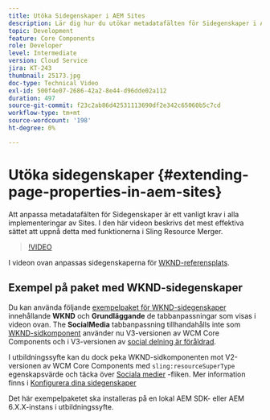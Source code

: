 ```yaml
---
title: Utöka Sidegenskaper i AEM Sites
description: Lär dig hur du utökar metadatafälten för Sidegenskaper i Adobe Experience Manager Sites. I den här videon beskrivs det mest effektiva sättet att uppnå detta med funktionerna i Sling Resource Merger.
topic: Development
feature: Core Components
role: Developer
level: Intermediate
version: Cloud Service
jira: KT-243
thumbnail: 25173.jpg
doc-type: Technical Video
exl-id: 500f4e07-2686-42a2-8e44-d96dde02a112
duration: 497
source-git-commit: f23c2ab86d42531113690df2e342c65060b5c7cd
workflow-type: tm+mt
source-wordcount: '198'
ht-degree: 0%

---
```


# Utöka sidegenskaper {#extending-page-properties-in-aem-sites}

Att anpassa metadatafälten för Sidegenskaper är ett vanligt krav i alla implementeringar av Sites. I den här videon beskrivs det mest effektiva sättet att uppnå detta med funktionerna i Sling Resource Merger.

>[!VIDEO](https://video.tv.adobe.com/v/25173?quality=12&learn=on)

I videon ovan anpassas sidegenskaperna för [WKND-referensplats](https://github.com/adobe/aem-guides-wknd).

## Exempel på paket med WKND-sidegenskaper

Du kan använda följande [exempelpaket för WKND-sidegenskaper](./assets/WKND-PageProperties-Example-Dialog-1.0.zip) innehållande **WKND** och **Grundläggande** de tabbanpassningar som visas i videon ovan. The **SocialMedia** tabbanpassning tillhandahålls inte som [WKND-sidkomponent](https://github.com/adobe/aem-guides-wknd/blob/main/ui.apps/src/main/content/jcr_root/apps/wknd/components/page/.content.xml#L5) använder nu V3-versionen av WCM Core Components och i V3-versionen av [social delning är föråldrad](https://github.com/adobe/aem-core-wcm-components/pull/1930).

I utbildningssyfte kan du dock peka WKND-sidkomponenten mot V2-versionen av WCM Core Components med `sling:resourceSuperType` egenskapsvärde och täcka över [Sociala medier](https://github.com/adobe/aem-core-wcm-components/blob/main/content/src/content/jcr_root/apps/core/wcm/components/page/v2/page/_cq_dialog/.content.xml#L95) -fliken. Mer information finns i [Konfigurera dina sidegenskaper](https://experienceleague.adobe.com/docs/experience-manager-65/developing/extending-aem/page-properties-views.html#configuring-your-page-properties)

Det här exempelpaketet ska installeras på en lokal AEM SDK- eller AEM 6.X.X-instans i utbildningssyfte.
